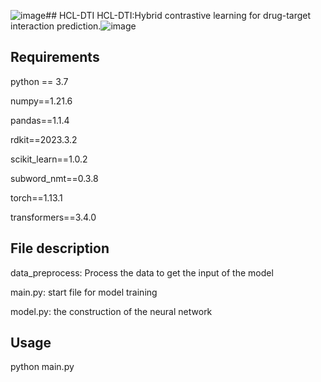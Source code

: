 ![image](https://github.com/xiiiz/HCL-DTI/assets/105473770/147c034c-e933-49c8-a606-3b6a988a5808)## HCL-DTI
HCL-DTI:Hybrid contrastive learning for drug-target interaction prediction.![image](https://github.com/xiiiz/HCL-DTI/assets/105473770/7fcbb4c4-d5f7-4cc7-a005-a82a6c7dc3ed)


## Requirements
python == 3.7

numpy==1.21.6

pandas==1.1.4

rdkit==2023.3.2

scikit_learn==1.0.2

subword_nmt==0.3.8

torch==1.13.1

transformers==3.4.0

## File description
data_preprocess: Process the data to get the input of the model

main.py: start file for model training

model.py: the construction of the neural network

## Usage
python main.py

